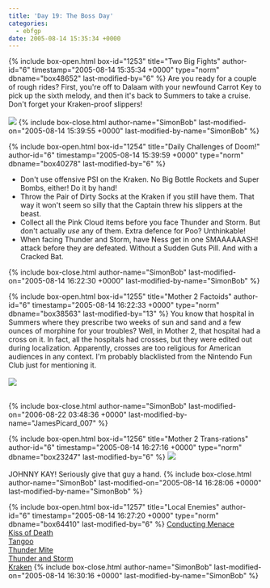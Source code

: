 ```yaml
---
title: 'Day 19: The Boss Day'
categories:
  - ebfgp
date: 2005-08-14 15:35:34 +0000
---
```

{% include box-open.html box-id="1253" title="Two Big Fights" author-id="6" timestamp="2005-08-14 15:35:34 +0000" type="norm" dbname="box48652" last-modified-by="6" %}
Are you ready for a couple of rough rides?  First, you're off to Dalaam with your newfound Carrot Key to pick up the sixth melody, and then it's back to Summers to take a cruise.  Don't forget your Kraken-proof slippers!<br />
<br />
<img src="http://classic.starmen.net/ebfgp/img/eb19.png" />
{% include box-close.html author-name="SimonBob" last-modified-on="2005-08-14 15:39:55 +0000" last-modified-by-name="SimonBob" %}

{% include box-open.html box-id="1254" title="Daily Challenges of Doom!" author-id="6" timestamp="2005-08-14 15:39:59 +0000" type="norm" dbname="box40278" last-modified-by="6" %}
<ul>
<li>Don't use offensive PSI on the Kraken. No Big Bottle Rockets and Super Bombs, either!  Do it by hand!</li>
<li>Throw the Pair of Dirty Socks at the Kraken if you still have them. That way it won't seem so silly that the Captain threw his slippers at the beast.</li>
<li>Collect all the Pink Cloud items before you face Thunder and Storm.  But don't actually <i>use</i> any of them.  Extra defence for Poo?  Unthinkable!</li>
<li>When facing Thunder and Storm, have Ness get in one SMAAAAAASH! attack before they are defeated.  Without a Sudden Guts Pill.  And with a Cracked Bat.</li>
</ul>
{% include box-close.html author-name="SimonBob" last-modified-on="2005-08-14 16:22:30 +0000" last-modified-by-name="SimonBob" %}

{% include box-open.html box-id="1255" title="Mother 2 Factoids" author-id="6" timestamp="2005-08-14 16:22:33 +0000" type="norm" dbname="box38563" last-modified-by="13" %}
You know that hospital in Summers where they prescribe two weeks of sun and sand and a few ounces of morphine for your troubles?  Well, in Mother 2, that hospital had a cross on it.  In fact, all the hospitals had crosses, but they were edited out during localization.  Apparently, crosses are too religious for American audiences in any context.  I'm probably blacklisted from the Nintendo Fun Club just for mentioning it.<br />
<br />
<img src="http://classic.starmen.net/ebfgp/img/mo19.gif" /><br />
<br />

{% include box-close.html author-name="SimonBob" last-modified-on="2006-08-22 03:48:36 +0000" last-modified-by-name="JamesPicard_007" %}

{% include box-open.html box-id="1256" title="Mother 2 Trans-rations" author-id="6" timestamp="2005-08-14 16:27:16 +0000" type="norm" dbname="box23247" last-modified-by="6" %}
<img src="http://classic.starmen.net/ebfgp/trans/tr18.gif" /><br />
<br />
JOHNNY KAY!  Seriously give that guy a hand.
{% include box-close.html author-name="SimonBob" last-modified-on="2005-08-14 16:28:06 +0000" last-modified-by-name="SimonBob" %}

{% include box-open.html box-id="1257" title="Local Enemies" author-id="6" timestamp="2005-08-14 16:27:20 +0000" type="norm" dbname="box64410" last-modified-by="6" %}
<a href="http://starmen.net/mother2/ebdb/enemies.php?enemy=17">Conducting Menace</a><br />
<a href="http://starmen.net/mother2/ebdb/enemies.php?enemy=95">Kiss of Death</a><br />
<a href="http://starmen.net/mother2/ebdb/enemies.php?enemy=100">Tangoo</a><br />
<a href="http://starmen.net/mother2/ebdb/enemies.php?enemy=30">Thunder Mite</a><br />
<a href="http://starmen.net/mother2/ebdb/enemies.php?enemy=127">Thunder and Storm</a><br />
<a href="http://starmen.net/mother2/ebdb/enemies.php?enemy=48">Kraken</a>
{% include box-close.html author-name="SimonBob" last-modified-on="2005-08-14 16:30:16 +0000" last-modified-by-name="SimonBob" %}
